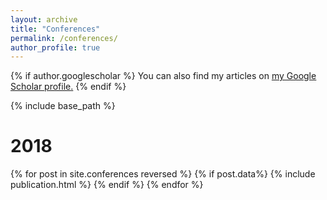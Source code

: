 ```yaml
---
layout: archive
title: "Conferences"
permalink: /conferences/
author_profile: true
---
```


{% if author.googlescholar %}
  You can also find my articles on <u><a href="{{author.googlescholar}}">my Google Scholar profile</a>.</u>
{% endif %}

{% include base_path %}

2018
==========

<table>
{% for post in site.conferences reversed %}
  {% if post.data%}
    <tr>{% include publication.html %}</tr>
  {% endif %}
{% endfor %}
</table>
